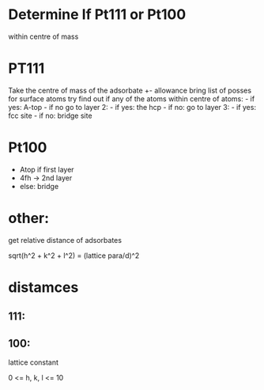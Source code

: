 # Determine If Pt111 or Pt100

within centre of mass

# PT111
Take the centre of mass of the adsorbate +- allowance
bring list of posses for surface atoms
try find out if any of the atoms within centre of atoms:
    - if yes: A-top
    - if no go to layer 2:
        - if yes: the hcp
        - if no: go to layer 3:
            - if yes: fcc site
            - if no: bridge site

# Pt100
- Atop if first layer
- 4fh -> 2nd layer
- else: bridge

# other:
get relative distance of adsorbates

sqrt(h^2 + k^2 + l^2) = (lattice para/d)^2

# distamces
111:
- 

100:
- 


lattice constant

0 <= h, k, l <= 10